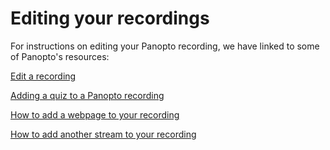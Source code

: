# Editing your recordings
For instructions on editing your Panopto recording, we have linked to some of Panopto's resources:

[Edit a recording](https://support.panopto.com/s/article/Edit-a-Video)

[Adding a quiz to a Panopto recording](https://support.panopto.com/s/article/How-to-Add-a-Quiz-to-a-Video)

[How to add a webpage to your recording](https://support.panopto.com/s/article/Embed-a-Web-Page-Using-the-Basic-Editor)

[How to add another stream to your recording](https://support.panopto.com/s/article/Add-and-edit-Video-Streams)
